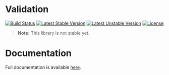 # Validation

[![Build Status](https://travis-ci.com/aphiria/validation.svg)](https://travis-ci.com/aphiria/validation)
[![Latest Stable Version](https://poser.pugx.org/aphiria/validation/v/stable.svg)](https://packagist.org/packages/aphiria/validation)
[![Latest Unstable Version](https://poser.pugx.org/aphiria/validation/v/unstable.svg)](https://packagist.org/packages/aphiria/validation)
[![License](https://poser.pugx.org/aphiria/validation/license.svg)](https://packagist.org/packages/aphiria/validation)

> **Note:** This library is not stable yet.

<h1>Documentation</h1>

Full documentation is available <a href="https://www.aphiria.com/docs/master/validation.html" target="_blank">here</a>.
